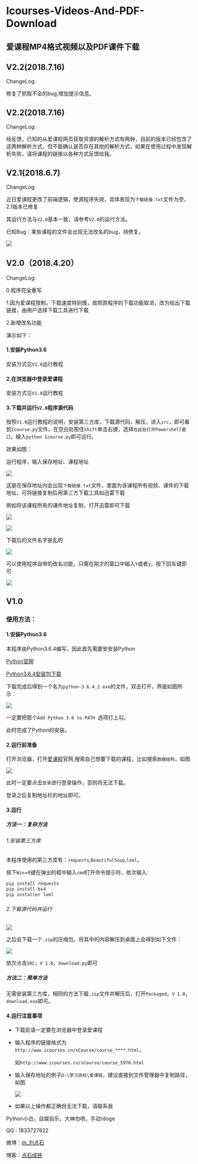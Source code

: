 # Icourses-Videos-And-PDF-Download
## 爱课程MP4格式视频以及PDF课件下载

## V2.2(2018.7.16)

ChangeLog:

修复了抓取不全的bug,增加提示信息。

## V2.2(2018.7.16)

ChangeLog:

经反馈，已知的从爱课程网页获取资源的解析方式有两种，目前的版本已经包含了这两种解析方式，但不能确认是否存在其他的解析方式，如果在使用过程中发现解析失败，请将课程的链接以各种方式反馈给我。

## V2.1(2018.6.7)

ChangeLog:

近日爱课程更改了前端逻辑，使源程序失效，具体表现为`下载链接.txt`文件为空，2.1版本已修复

其运行方法与`V2.0`基本一致，请参考`V2.0`的运行方法。

已知Bug：某些课程的文件会出现无法改名的bug，待修复。



![](https://ws1.sinaimg.cn/large/006y4Bmtly1fs2nzxsqmaj30y80prgs1.jpg)


## V2.0（2018.4.20）

ChangeLog:

0.程序完全重写

1.因为爱课程限制，下载速度特别慢，故把原程序的下载功能取消，改为给出下载链接，由用户选择下载工具进行下载

2.新增改名功能

演示如下：

#### 1.安装Python3.6

安装方式见`V1.0`运行教程

#### 2.在浏览器中登录爱课程

安装方式见`V1.0`运行教程

#### 3.下载并运行`V2.0`程序源代码

按照`V1.0`运行教程的说明，安装第三方库，下载源代码，解压，进入`src`，即可看到`Icourse.py`文件，在空白处按住`Shift`单击右键，选择`在此处打开Powershell窗口`，输入`python Icourse.py`即可运行。

效果如图：

运行程序，输入保存地址、课程地址

![](https://ws1.sinaimg.cn/large/006y4Bmtly1fqjfkz2vz7j30xz056mxo.jpg)

这是在保存地址内会出现`下载链接.txt`文件，里面为该课程所有视频、课件的下载地址，可将链接复制后用第三方下载工具如迅雷下载

例如将该课程所有的课件地址复制，打开迅雷即可下载

![](https://ws1.sinaimg.cn/large/006y4Bmtly1fqjfockf7lj30sd0kkjvp.jpg)

![](https://ws1.sinaimg.cn/large/006y4Bmtly1fqjfok1vbzj30yc0nbqaw.jpg)

下载后的文件名字是乱的

![](https://ws1.sinaimg.cn/large/006y4Bmtly1fqjfq1dszij31540mlgpk.jpg)

可以使用程序自带的改名功能，只需在刚才的窗口中输入`Y`或者`y`，按下回车键即可

![](https://ws1.sinaimg.cn/large/006y4Bmtly1fqjfqonq43j314u0m1wia.jpg)


## V1.0
### 使用方法：

#### 1.安装Python3.6

本程序由Python3.6.4编写，因此首先需要安安装Python

[Python官网](https://www.python.org/)

[Python3.6.4安装包下载](https://www.python.org/ftp/python/3.6.4/python-3.6.4.exe)

下载完成后得到一个名为`python-3.6.4_2.exe`的文件，双击打开，界面如图所示：

![](https://ws1.sinaimg.cn/large/006mO5TVly1fp20mb2nfxj30n40e8aef.jpg)

一定要把那个`Add Python 3.6 to PATH `选项打上勾。

此时完成了Python的安装。

#### 2.运行前准备

打开浏览器，打开[爱课程](http://www.icourses.cn/home/)官网,搜索自己想要下载的课程，比如搜索`数据结构`，如图

![](https://ws1.sinaimg.cn/large/006mO5TVly1fp21b46ugbj318l0eidkx.jpg)

此时一定要点击`登录`进行登录操作，否则将无法下载。

登录之后复制地址栏的地址即可。

#### 3.运行

##### 方法一：复杂方法

###### 1.安装第三方库

本程序使用的第三方库有：`requests`,`BeautifulSoup`,`lxml`，

按下`Win`+`R`键在弹出的框中输入`cmd`打开命令提示符，依次输入:

```powershell
pip install requests
pip install bs4
pip installer lxml
```

###### 2.下载源代码并运行

![](https://ws1.sinaimg.cn/large/006mO5TVly1fp212zr5n9j312v0gkmza.jpg)



之后会下载一个`.zip`的压缩包，将其中的内容解压到桌面上会得到如下文件：

![](https://ws1.sinaimg.cn/large/006mO5TVly1fp217h2eeuj30ob035q2x.jpg)

依次点击`SRC`，`V 1.0`，`download.py`即可

##### 方法二：简单方法

无需安装第三方库，相同的方法下载`.zip`文件并解压后，打开`Packaged`，`V 1.0`，`download.exe`即可。

#### 4.运行注意事项

- 下载前请一定要在浏览器中登录爱课程

- 输入程序的链接格式为`http://www.icourses.cn/sCourse/course_****.html`，

  如`http://www.icourses.cn/sCourse/course_5976.html`

- 输入保存地址的例子`D:\学习资料\爱课程`，建议直接到文件管理器中复制路径，如图

  ![](https://ws1.sinaimg.cn/large/006mO5TVly1fp21qd08nwj30wm0640t6.jpg)

- 如果以上操作都正确但无法下载，请联系我


Python小白，自娱自乐，大神勿喷，手动/doge

QQ : 1833727822

微博：[@_刘点石](http://weibo.com/u/6000289349?refer_flag=1001030201_)

博客：[点石成铁](http://liudianshi.top)





